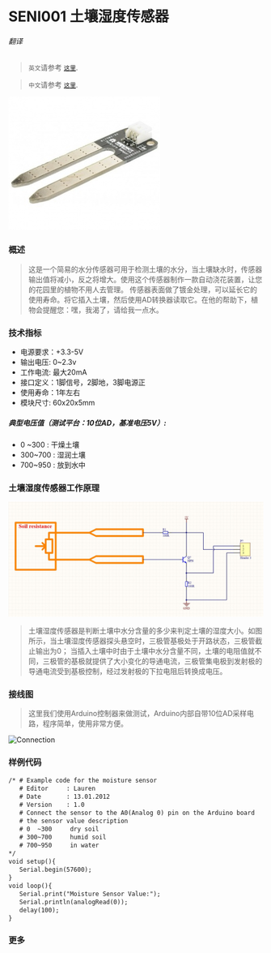 # SENI001 土壤湿度传感器

###### 翻译

> `英文`请参考 [`这里`](https://github.com/FizzyStudio/SENI001-Moisture-Sensor/blob/master/README.md).

> `中文`请参考 [`这里`](https://github.com/FizzyStudio/SENI001-Moisture-Sensor/blob/master/README_CN.md).

![](https://github.com/FizzyStudio/SENI001-Moisture-Sensor/blob/master/pic/SENI001.JPG "SENI001") 

### 概述

> 这是一个简易的水分传感器可用于检测土壤的水分，当土壤缺水时，传感器输出值将减小，反之将增大。使用这个传感器制作一款自动浇花装置，让您的花园里的植物不用人去管理。
传感器表面做了镀金处理，可以延长它的使用寿命。将它插入土壤，然后使用AD转换器读取它。在他的帮助下，植物会提醒您：嘿，我渴了，请给我一点水。 
 
### 技术指标    

* 电源要求：+3.3-5V 
* 输出电压: 0~2.3v 
* 工作电流: 最大20mA
* 接口定义：1脚信号，2脚地，3脚电源正
* 使用寿命：1年左右 
* 模块尺寸: 60x20x5mm

##### 典型电压值（测试平台：10位AD，基准电压5V）:

* 0 ~300 : 干燥土壤
* 300~700 : 湿润土壤
* 700~950 : 放到水中

### 土壤湿度传感器工作原理

![](https://github.com/FizzyStudio/SENI001-Moisture-Sensor/blob/master/pic/SENI001_3.jpg) 

> 土壤湿度传感器是判断土壤中水分含量的多少来判定土壤的湿度大小。如图所示，当土壤湿度传感器探头悬空时，三极管基极处于开路状态，三极管截止输出为0；
> 当插入土壤中时由于土壤中水分含量不同，土壤的电阻值就不同，三极管的基极就提供了大小变化的导通电流，三极管集电极到发射极的导通电流受到基极控制，经过发射极的下拉电阻后转换成电压。

### 接线图

> 这里我们使用Arduino控制器来做测试，Arduino内部自带10位AD采样电路，程序简单，使用非常方便。

![](https://github.com/FizzyStudio/SENI001-Moisture-Sensor/blob/master/pic/SENI001_4.jpg "Connection")

### 样例代码

    /* # Example code for the moisture sensor   
       # Editor     : Lauren   
       # Date       : 13.01.2012   
       # Version    : 1.0   
       # Connect the sensor to the A0(Analog 0) pin on the Arduino board 
       # the sensor value description   
       # 0  ~300     dry soil   
       # 300~700     humid soil   
       # 700~950     in water 
    */  
    void setup(){       
       Serial.begin(57600);     
    }   
    void loop(){       
       Serial.print("Moisture Sensor Value:");
       Serial.println(analogRead(0));     
       delay(100);     
    } 

### 更多
